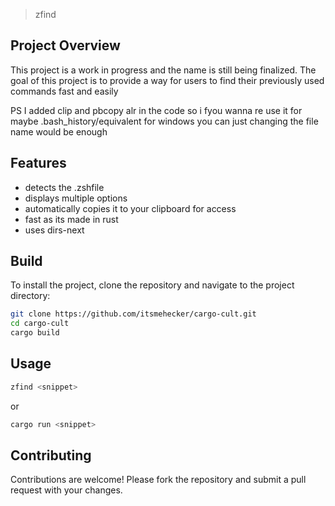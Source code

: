 >zfind

## Project Overview

This project is a work in progress and the name is still being finalized. The goal of this project is to provide a way for users to find their previously used commands fast and easily

PS I added clip and pbcopy alr in the code so i fyou wanna re use it for maybe .bash_history/equivalent for windows you can just changing the file name would be enough
## Features

- detects the .zshfile
- displays multiple options
- automatically copies it to your clipboard for access
- fast as its made in rust
- uses dirs-next

## Build

To install the project, clone the repository and navigate to the project directory:

```bash
git clone https://github.com/itsmehecker/cargo-cult.git
cd cargo-cult
cargo build
```

## Usage
```bash
zfind <snippet>
```

or

```bash
cargo run <snippet>
```
## Contributing

Contributions are welcome! Please fork the repository and submit a pull request with your changes.

